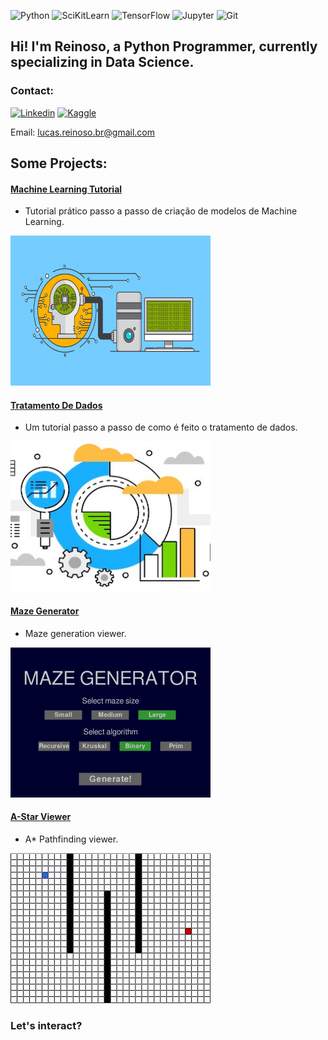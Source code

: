 ![Python](https://img.shields.io/badge/Python-3776AB?style=for-the-badge&logo=python&logoColor=white) ![SciKitLearn](https://img.shields.io/badge/scikit_learn-F7931E?style=for-the-badge&logo=scikit-learn&logoColor=white) ![TensorFlow](https://img.shields.io/badge/TensorFlow-FF6F00?style=for-the-badge&logo=TensorFlow&logoColor=white) ![Jupyter](https://img.shields.io/badge/Jupyter-F37626.svg?&style=for-the-badge&logo=Jupyter&logoColor=white) ![Git](https://img.shields.io/badge/Git-F05032?style=for-the-badge&logo=git&logoColor=white) 

## Hi! I'm Reinoso, a Python Programmer, currently specializing in Data Science.

### Contact:

[![Linkedin](https://img.shields.io/badge/LinkedIn-0077B5?style=for-the-badge&logo=linkedin&logoColor=white)](https://www.linkedin.com/in/lucas-reinoso-9133b3194/) [![Kaggle](https://img.shields.io/badge/Kaggle-20BEFF?style=for-the-badge&logo=Kaggle&logoColor=white)](https://www.kaggle.com/reinoso)

Email: lucas.reinoso.br@gmail.com

## Some Projects:

#### [Machine Learning Tutorial](https://github.com/EuReinoso/MachineLearning-Tutorial)
- Tutorial prático passo a passo de criação de modelos de Machine Learning.
<img src= "https://github.com/EuReinoso/MachineLearning-Tutorial/blob/master/assets/ML.jpg" width = "320" height = "240" />

#### [Tratamento De Dados](https://github.com/EuReinoso/TratamentoDeDados)
- Um tutorial passo a passo de como é feito o tratamento de dados.
<img src= "https://github.com/EuReinoso/TratamentoDeDados/blob/master/assets/foto1.jpg" width = "320" height = "240" />

#### [Maze Generator](https://github.com/EuReinoso/Maze-Generator)
- Maze generation viewer.
<img src= "https://github.com/EuReinoso/Maze-Generator/blob/master/assets/large.gif" width = "320" height = "240" />

#### [A-Star Viewer](https://github.com/EuReinoso/A-Star-Visual)
- A* Pathfinding viewer.
<img src= "https://github.com/EuReinoso/A-Star-Visual/blob/master/assets/main.gif" width = "320" height = "240" />



### Let's interact?
